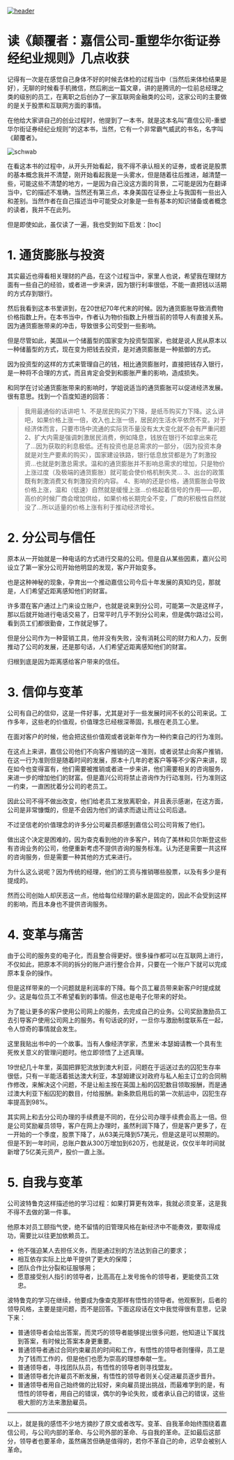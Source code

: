 [![header](../../../assets/header07.jpg)](https://yuenshome.github.io)

# 读《颠覆者：嘉信公司-重塑华尔街证券经纪业规则》几点收获

记得有一次是在感觉自己身体不好的时候去体检的过程当中（当然后来体检结果是好），无聊的时候看手机微信，然后刷出一篇文章，讲的是腾讯的一位前总经理之类的级别的员工，在离职之后创办了一家互联网金融类的公司，这家公司的主要做的是关于股票和互联网方面的事情。

在他给大家讲自己的创业过程时，他提到了一本书，就是这本名叫“嘉信公司-重塑华尔街证券经纪业规则”的这本书，当然，它有一个非常霸气威武的书名，名字叫《颠覆者》。

![schwab](./assets/schwab.jpg)

在看这本书的过程中，从开头开始看起，我不得不承认相关的证券，或者说是股票的基本概念我并不清楚，刚开始看起我是一头雾水，但是随着往后推进，越清楚一些，可能这些不清楚的地方，一是因为自己没这方面的背景，二可能是因为在翻译当中，它的描述不准确，当然还有第三点，本身美国在证券业上与我国有一些出入和差别。当然作者在自己描述当中可能受众对象是一些有基本的知识储备或者概念的读者，我并不在此列。

但是即使如此，虽仅读了一遍，我也受到如下启发：[toc]<!--more-->
<h1>1. 通货膨胀与投资</h1>
其实最近也得看相关理财的产品，在这个过程当中，家里人也说，希望我在理财方面有一些自己的经验，或者进一步来讲，因为银行利率很低，不能一直把钱以活期的方式存到银行。

然后我看到这本书里讲到，在20世纪70年代末的时候。因为通货膨胀导致消费物价格指数上升。在本书当中，作者认为物价指数上升根当前的领导人有直接关系。因为通货膨胀带来的冲击，导致很多公司受到一些影响。

但是尽管如此，美国从一个储蓄型的国家变为投资型国家，也就是说人民从原本以一种储蓄型的方式，现在变为把钱去投资，是对通货膨胀是一种抵御的方式。

因为投资型的这样的方式来管理自己的钱，相比通货膨胀时，直接把钱存入银行，是一种将不合理的方式，而且肯定会受到和膨胀严重的影响，造成损失。

和同学在讨论通货膨胀带来的影响时，学姐说适当的通货膨胀可以促进经济发展。很有意思。找到一个百度知道的回答：
<blockquote>我用最通俗的话讲吧
1、不是居民购买力下降，是纸币购买力下降。这么讲吧，如果价格上涨一倍，收入也上涨一倍，居民的生活水平依然不变。对于经济体而言，只要市场中流通的实际货币量没有太大变化就不会有严重问题
2、扩大内需是强调刺激居民消费，例如降息，钱放在银行不如拿出来花了...因为获取的利息极低。还有投资也是总需求的一部分，（因为投资本身就是对生产要素的购买），国家建设铁路，银行低息放贷都是为了刺激投资...也就是刺激总需求。温和的通货膨胀并不影响总需求的增加，只是物价上涨过度（及极端的通货膨胀）就可能会使价格机制失灵...
3、出台的政策既有刺激消费又有刺激投资的内容。
4、影响的还是价格，通货膨胀会导致价格上涨，温和（低速）自然就是缓慢上涨...价格起着信号的作用——即，高价的时候厂商会增加供给，如果价格长期完全不变，厂商的积极性自然就没了...所以适量的价格上涨有利于推动经济增长。</blockquote>
<h1>2. 分公司与信任</h1>
原本从一开始就是一种电话的方式进行交易的公司。但是自从某些因素，嘉兴公司设立了第一家分公司开始他明显的发现，客户开始变多。

也是这种神秘的现象，孕育出一个推动嘉信公司今后十年发展的真知灼见，那就是，人们希望近距离感知他们的财富。

许多潜在客户通过上门来设立账户，也就是说来到分公司，可能第一次是这样子，那以后就开始进行电话交易了，日常平时几乎不到分公司来，但是偶尔路过公司，看到员工们都很勤奋，工作就足够了。

但是分公司作为一种营销工具，他并没有失败，没有消耗公司的财力和人力，反倒推动了公司的发展，还是那句话，人们希望近距离感知他们的财富。

归根到底是因为距离感给客户带来的信任。
<h1>3. 信仰与变革</h1>
公司有自己的信仰，这是一件好事，尤其是对于一些发展时间不长的公司来说。工作多年，这些老的价值观，价值理念已经根深蒂固，扎根在老员工心里。

在面对客户的时候，他会把这些价值观或者说新年作为一种约束自己的行为准则。

在这点上来讲，嘉信公司他们不向客户推销的这一准则，或者说禁止向客户推销，在这一行为准则但是随着时间的发展，原本十几年的老客户等等不少客户来讲，现在如今也变得富有，他们需要被推销或者进一步来讲，他们需要相关的咨询服务，来进一步的增加他们的财富。但是嘉兴公司将禁止咨询作为行动准则，行为准则这一约束，一直困扰着分公司的老员工。

因此公司不得不做出改变，他们给老员工发放离职金，并且表示感谢，在这方面，公司是非常慷慨的，但是不会因为他们的请求而退让而让公司后退。

不过坚信老的价值理念的许多分公司雇员都感到嘉信公司公司背叛了他们。

做出这个决定是困难的，因为查克看到他的许多客户，转向了美林和贝尔斯登这些有咨询业务的公司，他便重新考虑不提供咨询的服务标准。认为还是需要一共这样的咨询服务，但是需要一种其他的方式来进行。

为什么这么说呢？因为传统的经理，他们的工资与推销哪些股票，以及有多少是有提成的。

然而公司创始人却厌恶这一点，他给每位经理的薪水是固定的，因此不会受到这样的影响，而且本身也不提供咨询服务。
<h1>4. 变革与痛苦</h1>
由于公司的服务变的电子化，而且整合得更好。很多操作都可以在互联网上进行，不仅如此，把原本不同的拆分的账户进行整合合并，只要在一个账户下就可以完成原本复杂的操作。

但是这样带来的一个问题就是利润率的下降。每个员工雇员带来新客户时提成就少。这是每位员工不希望看到的事情。但这也是电子化带来的好处。

为了能让更多的客户使用公司网上的服务，去完成自己的业务。公司奖励激励员工去引导客户使用公司网上的服务。有句话说的好，一旦你与激励制度联系在一起，令人惊奇的事情就会发生。

这里我贴出书中的一个故事。当有人像经济学家，杰里米·本瑟姆请教一个具有生死攸关意义的管理问题时。他立即领悟了上述真理。

19世纪几十年里，英国把罪犯流放到澳大利亚，问题在于运送过去的囚犯生存率很低，只有一半能活着抵达澳大利亚，本瑟姆建议对政府与私人船主订立的合同稍作修改，来解决这个问题，不是让船主按在英国上船的囚犯数目领取报酬，而是通过澳大利亚下船囚犯的数目，付给报酬。新条款启用后的第一次航运中，囚犯生存率提高到98%。

其实网上和去分公司办理的手续费是不同的，在分公司办理手续费会高上一倍。但是公司奖励雇员领导，客户在网上办理时，虽然利润下降了，但是客户更多了，在一开始的一个季度，股票下降了，从63美元降到57美元，但是这是可以预期的。但是不到一年时间，总账户数从300万增加到620万，也就是说，仅仅半年时间就新增了5亿美元资产，股价一直上涨。
<h1>5. 自我与变革</h1>
公司波特鲁克这样描述他的学习过程：如果打算更有效率，我就必须变革，这是我不得不去做的第一件事。

他原本对员工颐指气使，绝不留情的旧管理风格在新经济中不能奏效，要取得成功，需要比以往更加依赖员工。
<ul>
	<li>他不强迫某人去担任义务，而是通过别的方法达到自己的要求；</li>
	<li>相互依存实际上比单干提供了更大的保障；</li>
	<li>团队合作比分裂和征服够用；</li>
	<li>愿意接受别人指引的领导者，比高高在上发号施令的领导者，更能使员工效忠。</li>
</ul>
波特鲁克的学习在继续，他要成为像查克那样有悟性的领导者。他观察到，后者的领导风格，主要是提问题，而不是回答。下面这段话在文中我觉得很有意思，记录下来：
<ul>
	<li>普通领导者会给出答案，而灵巧的领导者能够提出很多问题，他知道让下属找到答案，有时候比答案本身更重要。</li>
	<li>普通领导者通过合同约束雇员的时间和工作，有悟性的领导者则懂得，员工是为了钱而工作的，但是他们也愿为崇高的理想奉献一生。</li>
	<li>普通领导者，寻找团队队员，有悟性的领导者则寻找盟友。</li>
	<li>普通领导者允许雇员不断发展，有悟性的领导者则关心促进雇员逐步晋升。</li>
	<li>普通领导者用自己始终做的比较好，来向雇员提出挑战，而最难学到的是，有悟性的领导者，用自己的错误，偶尔的争论失败，或者承认自己的错误，这些极大胆的方法来激励雇员。</li>
</ul>

<hr />

以上，就是我的感悟不少地方摘抄了原文或者改写。变革、自我革命始终围绕着嘉信公司，与公司内部的革命、与公司外部的革命、与自我的革命。正如最后这部分，领导者也要革命，虽然痛苦但确是值得的，若你不革自己的命，迟早会被别人革命。
